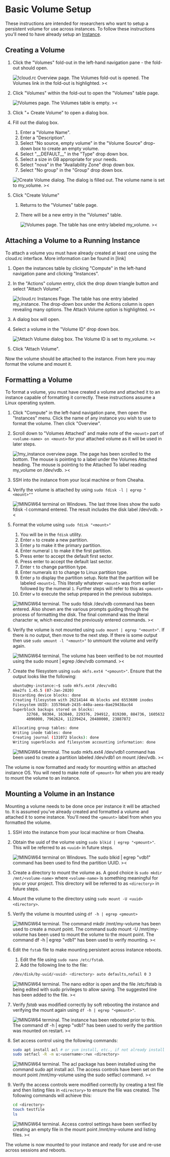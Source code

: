 # Basic Volume Setup

These instructions are intended for researchers who want to setup a persistent volume for use across instances. To follow these instructions you'll need to have already setup an [Instance](./instance_setup_basic.md).

## Creating a Volume

1. Click the "Volumes" fold-out in the left-hand navigation pane - the fold-out should open.

    ![!cloud.rc Overview page. The Volumes fold-out is opened. The Volumes link in the fold-out is highlighted. ><](./images/volumes_000.png)

2. Click "Volumes" within the fold-out to open the "Volumes" table page.

    ![!Volumes page. The Volumes table is empty. ><](./images/volumes_001.png)

3. Click "+ Create Volume" to open a dialog box.

4. Fill out the dialog box.

    1. Enter a "Volume Name".
    2. Enter a "Description".
    3. Select "No source, empty volume" in the "Volume Source" drop-down box to create an empty volume.
    4. Select "\_\_DEFAULT\_\_" in the "Type" drop down box.
    5. Select a size in GB appropriate for your needs.
    6. Select "nova" in the "Availability Zone" drop down box.
    7. Select "No group" in the "Group" drop down box.

    ![!Create Volume dialog. The dialog is filled out. The volume name is set to my_volume. ><](./images/volumes_002.png)

5. Click "Create Volume"

    1. Returns to the "Volumes" table page.
    2. There will be a new entry in the "Volumes" table.

        ![!Volumes page. The table has one entry labeled my_volume. ><](./images/volumes_003.png)

## Attaching a Volume to a Running Instance

To attach a volume you must have already created at least one using the cloud.rc interface. More information can be found in \[link\]

1. Open the instances table by clicking "Compute" in the left-hand navigation pane and clicking "Instances".

2. In the "Actions" column entry, click the drop down triangle button and select "Attach Volume".

    ![!cloud.rc Instances Page. The table has one entry labeled my_instance. The drop-down box under the Actions column is open revealing many options. The Attach Volume option is highlighted. ><](./images/instances_018.png)

3. A dialog box will open.

4. Select a volume in the "Volume ID" drop down box.

    ![!Attach Volume dialog box. The Volume ID is set to my_volume. ><](./images/instances_019.png)

5. Click "Attach Volume".

Now the volume should be attached to the instance. From here you may format the volume and mount it.

## Formatting a Volume

To format a volume, you must have created a volume and attached it to an instance capable of formatting it correctly. These instructions assume a Linux operating system.

1. Click "Compute" in the left-hand navigation pane, then open the "Instances" menu. Click the name of any instance you wish to use to format the volume. Then click "Overview".

2. Scroll down to "Volumes Attached" and make note of the `<mount>` part of `<volume-name> on <mount>` for your attached volume as it will be used in later steps.

    ![!my_instance overview page. The page has been scrolled to the bottom. The mouse is pointing to a label under the Volumes Attached heading. The mouse is pointing to the Attached To label reading my_volume on /dev/vdb. ><](./images/persistent_volumes_000.png)

3. SSH into the instance from your local machine or from Cheaha.

4. Verify the volume is attached by using `sudo fdisk -l | egrep "<mount>""`

    ![!MINGW64 terminal on Windows. The last three lines show the sudo fdisk -l command entered. The result includes the disk label /dev/vdb. ><](./images/persistent_volumes_001.png)

5. Format the volume using `sudo fdisk "<mount>"`

    1. You will be in the `fdisk` utility.
    2. Enter `n` to create a new partition.
    3. Enter `p` to make it the primary partition.
    4. Enter numeral `1` to make it the first partition.
    5. Press enter to accept the default first sector.
    6. Press enter to accept the default last sector.
    7. Enter `t` to change partition type.
    8. Enter numerals `83` to change to Linux partition type.
    9. Enter `p` to display the partition setup. Note that the partition will be labeled `<mount>1`. This literally whatever `<mount>` was from earlier followed by the numeral `1`. Further steps will refer to this as `<pmount>`
    10. Enter `w` to execute the setup prepared in the previous substeps.

    ![!MINGW64 terminal. The sudo fdisk /dev/vdb command has been entered. Also shown are the various prompts guiding through the process of formatting the disk. The final command was the literal character w, which executed the previously entered commands. ><](./images/persistent_volumes_002.png)

6. Verify the volume is not mounted using `sudo mount | egrep "<mount>"`. If there is no output, then move to the next step. If there is some output then use `sudo umount -l "<mount>"` to unmount the volume and verify again.

    ![!MINGW64 terminal. The volume has been verified to be not mounted using the sudo mount | egrep /dev/vdb command. ><](./images/persistent_volumes_003.png)

7. Create the filesystem using `sudo mkfs.ext4 "<pmount>"`. Ensure that the output looks like the following:

    ```bash
    ubuntu@my-instance:~$ sudo mkfs.ext4 /dev/vdb1
    mke2fs 1.45.5 (07-Jan-2020)
    Discarding device blocks: done
    Creating filesystem with 26214144 4k blocks and 6553600 inodes
    Filesystem UUID: 335704a9-2435-440a-aeea-8ae29438ac64
    Superblock backups stored on blocks:
          32768, 98304, 163840, 229376, 294912, 819200, 884736, 1605632, 654208,
          4096000, 7962624, 11239424, 20480000, 23887872
    
    Allocating group tables: done
    Writing inode tables: done
    Creating journal (131072 blocks): done
    Writing superblocks and filesystem accounting information: done
    ```

    ![!MINGW64 terminal. The sudo mkfs.ext4 /dev/vdb1 command has been used to create a partition labeled /dev/vdb1 on mount /dev/vdb. ><](./images/persistent_volumes_004.png)

The volume is now formatted and ready for mounting within an attached instance OS. You will need to make note of `<pmount>` for when you are ready to mount the volume to an instance.

## Mounting a Volume in an Instance

Mounting a volume needs to be done once per instance it will be attached to. It is assumed you've already created and formatted a volume and attached it to some instance. You'll need the `<pmount>` label from when you formatted the volume.

1. SSH into the instance from your local machine or from Cheaha.

2. Obtain the uuid of the volume using `sudo blkid | egrep "<pmount>"`. This will be referred to as `<uuid>` in future steps.

    ![!MINGW64 terminal on Windows. The sudo blkid | egrep "vdb1" command has been used to find the partition UUID. ><](./images/persistent_volumes_005.png)

3. Create a directory to mount the volume as. A good choice is `sudo mkdir /mnt/<volume-name>` where `<volume-name>` is something meaningful for you or your project. This directory will be referred to as `<directory>` in future steps.

4. Mount the volume to the directory using `sudo mount -U <uuid> <directory>`.

5. Verify the volume is mounted using `df -h | egrep <pmount>`

    <!-- markdownlint-disable-next-line MD033 -->
    ![!MINGW64 terminal. The command mkdir /mnt/my-volume has been used to create a mount point. The command sudo mount -U <UUID> /mnt/my-volume has been used to mount the volume to the mount point. The command df -h | egrep "vdb1" has been used to verify mounting. ><](./images/persistent_volumes_006.png)

6. Edit the `fstab` file to make mounting persistent across instance reboots.

    1. Edit the file using `sudo nano /etc/fstab`.
    2. Add the following line to the file:

    ``` bash
    /dev/disk/by-uuid/<uuid> <directory> auto defaults,nofail 0 3
    ```

    ![!MINGW64 terminal. The nano editor is open and the file /etc/fstab is being edited with sudo privileges to allow saving. The suggested line has been added to the file. ><](./images/persistent_volumes_007.png)

7. Verify _fstab_ was modified correctly by soft rebooting the instance and verifying the mount again using `df -h | egrep "<pmount>"`.

    ![!MINGW64 terminal. The instance has been rebooted prior to this. The command df -h | egrep "vdb1" has been used to verify the partition was mounted on restart. ><](./images/persistent_volumes_008.png)

8. Set access control using the following commands:

    ``` bash
    sudo apt install acl # or yum install, etc., if not already installed
    sudo setfacl -R -m u:<username>:rwx <directory>
    ```

    ![!MINGW64 terminal. The acl package has been installed using the command sudo apt install acl. The access controls have been set on the mount point /mnt/my-volume using the sudo setfacl command. ><](./images/persistent_volumes_009.png)

9. Verify the access controls were modified correctly by creating a test file and then listing files in `<directory>` to ensure the file was created. The following commands will achieve this:

    ``` bash
    cd <directory>
    touch testfile
    ls
    ```

    ![!MINGW64 terminal. Access control settings have been verified by creating an empty file in the mount point /mnt/my-volume and listing files. ><](./images/persistent_volumes_010.png)

The volume is now mounted to your instance and ready for use and re-use across sessions and reboots.
